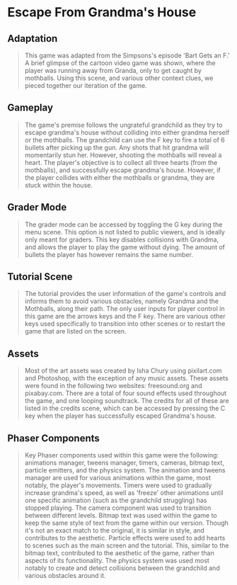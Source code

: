 # Escape From Grandma's House
## Adaptation
> This game was adapted from the Simpsons's episode 'Bart Gets an F.' A brief glimpse of the cartoon video game was shown, where the player was running away from Granda, only to get caught by mothballs. Using this scene, and various other context clues, we pieced together our iteration of the game.
## Gameplay
> The game's premise follows the ungrateful grandchild as they try to escape grandma's house without colliding into either grandma herself or the mothballs. The grandchild can use the F key to fire a total of 6 bullets after picking up the gun. Any shots that hit grandma will momentarily stun her. However, shooting the mothballs will reveal a heart. The player's objective is to collect all three hearts (from the mothballs), and successfully escape grandma's house. However, if the player collides with either the mothballs or grandma, they are stuck within the house.
## Grader Mode
> The grader mode can be accessed by toggling the G key during the menu scene. This option is not listed to public viewers, and is ideally only meant for graders. This key disables collisions with Grandma, and allows the player to play the game without dying. The amount of bullets the player has however remains the same number.
## Tutorial Scene
> The tutorial provides the user information of the game's controls and informs them to avoid various obstacles, namely Grandma and the Mothballs, along their path. The only user inputs for player control in this game are the arrows keys and the F key. There are various other keys used specifically to transition into other scenes or to restart the game that are listed on the screen. 
## Assets
> Most of the art assets was created by Isha Chury using pixilart.com and Photoshop, with the exception of any music assets. These assets were found in the following two websites: freesound.org and pixabay.com. There are a total of four sound effects used throughout the game, and one looping soundtrack. The credits for all of these are listed in the credits scene, which can be accessed by pressing the C key when the player has successfully escaped Grandma's house.
## Phaser Components
> Key Phaser components used within this game were the following: animations manager, tweens manager, timers, cameras, bitmap text, particle emitters, and the physics system. The animation and tweens manager are used for various animations within the game, most notably, the player's movements. Timers were used to gradually increase grandma's speed, as well as 'freeze' other animations until one specific animation (such as the grandchild struggling) has stopped playing. The camera component was used to transition between different levels. Bitmap text was used within the game to keep the same style of text from the game within our version. Though it's not an exact match to the original, it is similar in style, and contributes to the aesthetic. Particle effects were used to add hearts to scenes such as the main screen and the tutorial. This, similar to the bitmap text, contributed to the aesthetic of the game, rather than aspects of its functionality. The physics system was used most notably to create and detect collisions between the grandchild and various obstacles around it.